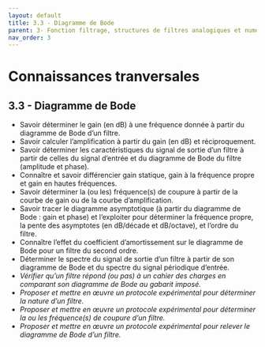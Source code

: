 ```yaml
---
layout: default
title: 3.3 - Diagramme de Bode
parent: 3- Fonction filtrage, structures de filtres analogiques et numériques
nav_order: 3
---
```


# Connaissances tranversales

## 3.3 - Diagramme de Bode

- Savoir déterminer le gain (en dB) à une fréquence donnée à partir du diagramme de
  Bode d’un filtre.
- Savoir calculer l’amplification à partir du gain (en dB) et réciproquement.
- Savoir déterminer les caractéristiques du signal de sortie d’un filtre à partir de celles du signal d’entrée et du diagramme de Bode du filtre (amplitude et phase).
- Connaître et savoir différencier gain statique, gain à la fréquence propre et gain en hautes fréquences.
- Savoir déterminer la (ou les) fréquence(s) de coupure à partir de la courbe de gain ou de la courbe d’amplification.
- Savoir tracer le diagramme asymptotique (à partir du diagramme de Bode : gain et
  phase) et l’exploiter pour déterminer la fréquence propre, la pente des asymptotes
  (en dB/décade et dB/octave), et l’ordre du filtre.
- Connaître l’effet du coefficient d’amortissement sur le diagramme de Bode pour un
  filtre du second ordre.
- Déterminer le spectre du signal de sortie d’un filtre à partir de son diagramme de
  Bode et du spectre du signal périodique d’entrée.
- *Vérifier qu’un filtre répond (ou pas) à un cahier des charges en comparant son
  diagramme de Bode au gabarit imposé.*
- *Proposer et mettre en œuvre un protocole expérimental pour déterminer la nature
  d’un filtre.*
- *Proposer et mettre en œuvre un protocole expérimental pour déterminer la ou les
  fréquence(s) de coupure d’un filtre.*
- *Proposer et mettre en œuvre un protocole expérimental pour relever le diagramme de
  Bode d’un filtre.*
